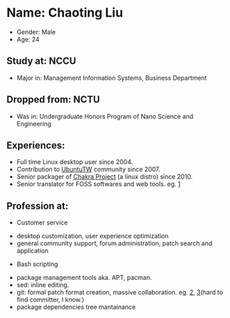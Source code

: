 # Name: Chaoting Liu #
 * Gender: Male
 * Age: 24
## Study at: NCCU

 * Major in: Management Information Systems, Business Department
## Dropped from: NCTU
 * Was in: Undergraduate Honors Program of Nano Science and Engineering
## Experiences:
 * Full time Linux desktop user since 2004.
 * Contribution to [UbuntuTW](http://ubuntu-tw.org) community since 2007.
 * Senior packager of [Chakra Project](https://chakraos.org) (a linux distro) since 2010.
 * Senior translator for FOSS softwares and web tools. eg. [1][]
## Profession at:
 * Customer service
  - desktop customization, user experience optimization
  - general community support, forum administration, patch search and application
 * Bash scripting
  - package management tools aka. APT, pacman.
  - sed: inline editing.
  - git: formal patch format creation, massive collaboration. eg. [2][], [3][](hard to find committer, I know.)
  - package dependencies tree mantainance

[1]: https://www.transifex.com/user/profile/brli7848/ (Transifex)
[2]: https://github.com/brli7848 (Github)
[3]: http://git.chakraos.org "Chakra's official git repo"
